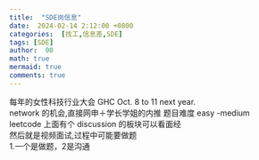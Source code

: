```yaml
---
title:  "SDE岗信息"
date:  2024-02-14 2:12:00 +0800
categories:  [找工,信息差,SDE] 
tags: [SDE]     
author:  00                    
math: true
mermaid: true
comments: true
---
```

每年的女性科技行业大会 GHC Oct. 8 to 11 next year.<br>
network 的机会,直接网申＋学长学姐的内推
题目难度 easy -medium<br>
leetcode 上面有个 discussion 的板块可以看面经<br>
然后就是视频面试,过程中可能要做题<br>
1.一个是做题，2是沟通<br>

